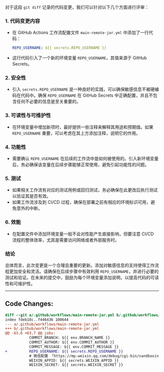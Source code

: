 对于这段 `git diff` 记录的代码变更，我们可以针对以下几个方面进行评审：

### 1. 代码变更内容
- 在 GitHub Actions 工作流配置文件 `main-remote-jar.yml` 中添加了一行代码：
  ```yaml
  REPO_USERNAME: ${{ secrets.REPO_USERNAME }}
  ```
- 这行代码引入了一个新的环境变量 `REPO_USERNAME`，其值来源于 GitHub Secrets。

### 2. 安全性
- 引入 `secrets.REPO_USERNAME` 是一种良好的实践，可以确保敏感信息不被硬编码在代码中。确保 `REPO_USERNAME` 在 GitHub Secrets 中正确配置，并且不包含任何不必要的信息是至关重要的。

### 3. 可读性与可维护性
- 在环境变量中增加新项时，最好提供一些注释来解释其用途和预期值。如果 `REPO_USERNAME` 重要，可以考虑在其上方添加注释，说明它的作用。

### 4. 功能性
- 需要确认 `REPO_USERNAME` 在后续的工作流中是如何被使用的。引入新环境变量后，务必确保该变量在后续步骤能够正常使用，避免引起功能性的问题。

### 5. 测试
- 如果相关工作流有对应的测试用例或回归测试，务必确保在此更改后执行测试以验证其是否有效。
- 如果工作流涉及到 CI/CD 过程，确保在部署之前有相应的环境标识可用，避免意外的中断。

### 6. 效能
- 在配置文件中添加环境变量一般不会对性能产生直接影响，但要注意 CI/CD 流程的整体效率，尤其是需要访问网络或者外部服务时。

### 结论
总体而言，此次变更是一个合理且重要的更新。添加对敏感信息的支持使得工作流程更加安全和灵活。请确保在后续步骤中有效利用 `REPO_USERNAME`，并进行必要的测试和验证。在未来的提交中，鼓励为每个环境变量添加说明，以提高代码的可读性和可维护性。

---

## Code Changes:
```diff
diff --git a/.github/workflows/main-remote-jar.yml b/.github/workflows/main-remote-jar.yml
index fdeb18c..f446436 100644
--- a/.github/workflows/main-remote-jar.yml
+++ b/.github/workflows/main-remote-jar.yml
@@ -63,6 +63,7 @@ jobs:
           COMMIT_BRANCH: ${{ env.BRANCH_NAME }}
           COMMIT_AUTHOR: ${{ env.COMMIT_AUTHOR }}
           COMMIT_MESSAGE: ${{ env.COMMIT_MESSAGE }}
+          REPO_USERNAME: ${{ secrets.REPO_USERNAME }}
           # 微信配置 「https://mp.weixin.qq.com/debug/cgi-bin/sandboxinfo?action=showinfo&t=sandbox/index」
           WEIXIN_APPID: ${{ secrets.WEIXIN_APPID }}
           WEIXIN_SECRET: ${{ secrets.WEIXIN_SECRET }}
```
